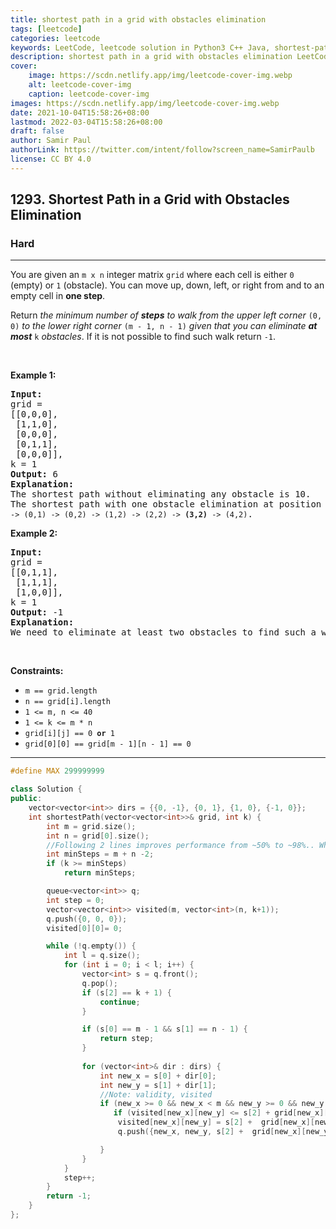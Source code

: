 ```yaml
---
title: shortest path in a grid with obstacles elimination
tags: [leetcode]
categories: leetcode
keywords: LeetCode, leetcode solution in Python3 C++ Java, shortest-path-in-a-grid-with-obstacles-elimination solution
description: shortest path in a grid with obstacles elimination LeetCode Solution Explained
cover:
    image: https://scdn.netlify.app/img/leetcode-cover-img.webp
    alt: leetcode-cover-img
    caption: leetcode-cover-img
images: https://scdn.netlify.app/img/leetcode-cover-img.webp
date: 2021-10-04T15:58:26+08:00
lastmod: 2022-03-04T15:58:26+08:00
draft: false
author: Samir Paul
authorLink: https://twitter.com/intent/follow?screen_name=SamirPaulb
license: CC BY 4.0
---
```



<h2>1293. Shortest Path in a Grid with Obstacles Elimination</h2><h3>Hard</h3><hr><div><p>You are given an <code>m x n</code> integer matrix <code>grid</code> where each cell is either <code>0</code> (empty) or <code>1</code> (obstacle). You can move up, down, left, or right from and to an empty cell in <strong>one step</strong>.</p>

<p>Return <em>the minimum number of <strong>steps</strong> to walk from the upper left corner </em><code>(0, 0)</code><em> to the lower right corner </em><code>(m - 1, n - 1)</code><em> given that you can eliminate <strong>at most</strong> </em><code>k</code><em> obstacles</em>. If it is not possible to find such walk return <code>-1</code>.</p>

<p>&nbsp;</p>
<p><strong>Example 1:</strong></p>

<pre><strong>Input:</strong> 
grid = 
[[0,0,0],
&nbsp;[1,1,0],
 [0,0,0],
&nbsp;[0,1,1],
 [0,0,0]], 
k = 1
<strong>Output:</strong> 6
<strong>Explanation: 
</strong>The shortest path without eliminating any obstacle is 10.&nbsp;
The shortest path with one obstacle elimination at position (3,2) is 6. Such path is <code>(0,0) -&gt; (0,1) -&gt; (0,2) -&gt; (1,2) -&gt; (2,2) -&gt; <strong>(3,2)</strong> -&gt; (4,2)</code>.
</pre>

<p><strong>Example 2:</strong></p>

<pre><strong>Input:</strong> 
grid = 
[[0,1,1],
&nbsp;[1,1,1],
&nbsp;[1,0,0]], 
k = 1
<strong>Output:</strong> -1
<strong>Explanation: 
</strong>We need to eliminate at least two obstacles to find such a walk.
</pre>

<p>&nbsp;</p>
<p><strong>Constraints:</strong></p>

<ul>
	<li><code>m == grid.length</code></li>
	<li><code>n == grid[i].length</code></li>
	<li><code>1 &lt;= m, n &lt;= 40</code></li>
	<li><code>1 &lt;= k &lt;= m * n</code></li>
	<li><code>grid[i][j] == 0 <strong>or</strong> 1</code></li>
	<li><code>grid[0][0] == grid[m - 1][n - 1] == 0</code></li>
</ul>
</div>

---




```cpp
#define MAX 299999999

class Solution {
public:
    vector<vector<int>> dirs = {{0, -1}, {0, 1}, {1, 0}, {-1, 0}};
	int shortestPath(vector<vector<int>>& grid, int k) {
		int m = grid.size();
        int n = grid[0].size();
        //Following 2 lines improves performance from ~50% to ~98%.. When the same is incorporated in the main loop it will be ~100%
        int minSteps = m + n -2;
        if (k >= minSteps) 
            return minSteps;

		queue<vector<int>> q;
		int step = 0;
		vector<vector<int>> visited(m, vector<int>(n, k+1));
		q.push({0, 0, 0});
		visited[0][0]= 0;

		while (!q.empty()) { 
			int l = q.size();
			for (int i = 0; i < l; i++) { 
				vector<int> s = q.front();
				q.pop();
				if (s[2] == k + 1) { 
					continue;
				}

				if (s[0] == m - 1 && s[1] == n - 1) { 
					return step;
				}
                
				for (vector<int>& dir : dirs) { 
					int new_x = s[0] + dir[0];
					int new_y = s[1] + dir[1];
					//Note: validity, visited
					if (new_x >= 0 && new_x < m && new_y >= 0 && new_y < n) { 
                       if (visited[new_x][new_y] <= s[2] + grid[new_x][new_y]) continue; // came here with less obstancles removed.
                        visited[new_x][new_y] = s[2] +  grid[new_x][new_y];
 						q.push({new_x, new_y, s[2] +  grid[new_x][new_y]});

					}
				}
			}
			step++;
		}
		return -1;
    }
};
```
